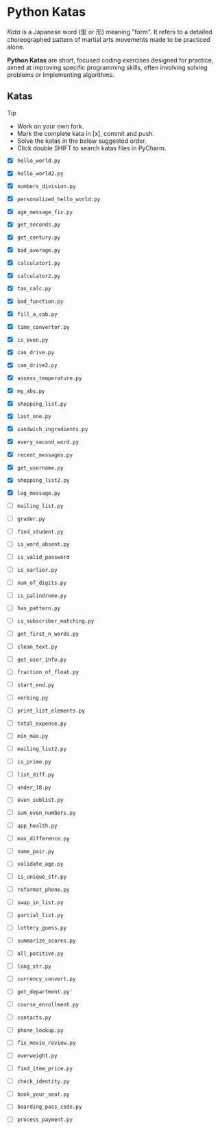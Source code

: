 # Python Katas

_Kata_ is a Japanese word (型 or 形) meaning "form". It refers to a detailed choreographed pattern of martial arts movements made to be practiced alone.

**Python Katas** are short, focused coding exercises designed for practice, aimed at improving specific programming skills, often involving solving problems or implementing algorithms.



## Katas

> [!TIP]
> - Work on your own fork.
> - Mark the complete kata in \[x], commit and push. 
> - Solve the katas in the below suggested order.
> - Click double SHIFT to search katas files in PyCharm.


- [X] `hello_world.py`
- [X] `hello_world2.py`
- [X] `numbers_division.py`
- [x] `personalized_hello_world.py`
- [x] `age_message_fix.py`
- [X] `get_seconds.py`
- [X] `get_century.py`
- [X] `bad_average.py`
- [X] `calculator1.py`
- [X] `calculator2.py`
- [X] `tax_calc.py`
- [X] `bad_function.py`
- [X] `fill_a_cab.py`
- [X] `time_convertor.py`
- [X] `is_even.py`
- [X] `can_drive.py`
- [X] `can_drive2.py`
- [X] `assess_temperature.py`

- [X] `my_abs.py`
- [X] `shopping_list.py`
- [X] `last_one.py`
- [X] `sandwich_ingredients.py`
- [X] `every_second_word.py`
- [X] `recent_messages.py`
- [X] `get_username.py`
- [X] `shopping_list2.py`
- [X] `log_message.py`
- [ ] `mailing_list.py`
- [ ] `grader.py`
- [ ] `find_student.py`
- [ ] `is_word_absent.py`
- [ ] `is_valid_password`
- [ ] `is_earlier.py`
- [ ] `num_of_digits.py`
- [ ] `is_palindrome.py`
- [ ] `has_pattern.py`

- [ ] `is_subscriber_matching.py`
- [ ] `get_first_n_words.py`
- [ ] `clean_text.py`
- [ ] `get_user_info.py`
- [ ] `fraction_of_float.py`
- [ ] `start_end.py`
- [ ] `verbing.py`
- [ ] `print_list_elements.py`
- [ ] `total_expense.py`
- [ ] `min_max.py`
- [ ] `mailing_list2.py`
- [ ] `is_prime.py`
- [ ] `list_diff.py`
- [ ] `under_18.py`
- [ ] `even_sublist.py`
- [ ] `sum_even_numbers.py`
- [ ] `app_health.py`
- [ ] `max_difference.py`
- [ ] `name_pair.py`
- [ ] `validate_age.py`

- [ ] `is_unique_str.py`     
- [ ] `reformat_phone.py`    
- [ ] `swap_in_list.py`      
- [ ] `partial_list.py`      
- [ ] `lottery_guess.py`     
- [ ] `summarize_scores.py`  
- [ ] `all_positive.py`      
- [ ] `long_str.py`          
- [ ] `currency_convert.py`  
- [ ] `get_department.py'`   
- [ ] `course_enrollment.py` 
- [ ] `contacts.py`          
- [ ] `phone_lookup.py`      
- [ ] `fix_movie_review.py`  
- [ ] `overweight.py`        
- [ ] `find_item_price.py`   
- [ ] `check_identity.py`    
- [ ] `book_your_seat.py`    
- [ ] `boarding_pass_code.py`
- [ ] `process_payment.py`   